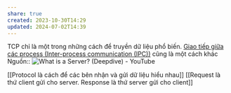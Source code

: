 ```yaml
---
share: true
created: 2023-10-30T14:29
updated: 2024-07-02T14:39
---
```

TCP chỉ là một trong những cách để truyền dữ liệu phổ biến. [Giao tiếp giữa các process (Inter-process communication (IPC))](https://stream-hub.com/ipc-la-gi/ "IPC là gì và cách định thời multi process") cũng là một cách khác
Nguồn:: ![What is a Server? (Deepdive) - YouTube](https://www.youtube.com/watch?v=VXmvM2QtuMU&t=1s)

[[Protocol là cách để các bên nhận và gửi dữ liệu hiểu nhau]]
[[Request là thứ client gửi cho server. Response là thứ server gửi cho client]]
